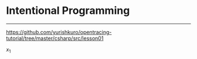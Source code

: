 # Intentional Programming

---

https://github.com/yurishkuro/opentracing-tutorial/tree/master/csharp/src/lesson01

$x_{1}$

